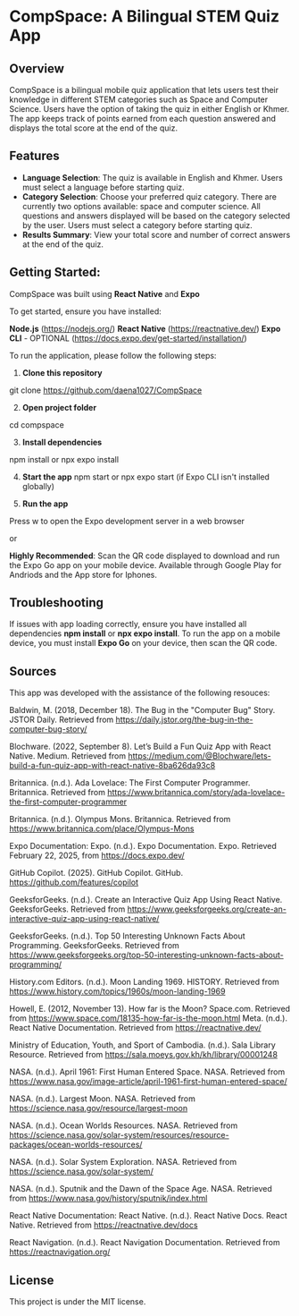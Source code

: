 # CompSpace: A Bilingual STEM Quiz App

## Overview
CompSpace is a bilingual mobile quiz application that lets users test their knowledge in different STEM categories such as Space and Computer Science. Users have the option of taking the quiz in either English or Khmer. The app keeps track of points earned from each question answered and displays the total score at the end of the quiz.

## Features

- **Language Selection**: The quiz is available in English and Khmer. Users must select a language before starting quiz. 
- **Category Selection**: Choose your preferred quiz category. There are currently two options available: space and computer science. All questions and answers displayed will be based on the category selected by the user. Users must select a category before starting quiz. 
- **Results Summary**: View your total score and number of correct answers at the end of the quiz. 

## Getting Started:

CompSpace was built using **React Native** and **Expo**

To get started, ensure you have installed:

**Node.js** (https://nodejs.org/)
**React Native** (https://reactnative.dev/)
**Expo CLI** - OPTIONAL (https://docs.expo.dev/get-started/installation/)

To run the application, please follow the following steps:

1. **Clone this repository**

git clone https://github.com/daena1027/CompSpace

2. **Open project folder**

cd compspace

3. **Install dependencies** 

npm install 
  or 
npx expo install 
 
4. **Start the app**
npm start 
  or 
npx expo start (if Expo CLI isn't installed globally)

5. **Run the app**

Press w to open the Expo development server in a web browser 

  or 

**Highly Recommended**: Scan the QR code displayed to download and run the Expo Go app on your mobile device. Available through Google Play for Andriods and the App store for Iphones. 

## Troubleshooting 

If issues with app loading correctly, ensure you have installed all dependencies **npm install** or **npx expo install**.  To run the app on a mobile device, you must install **Expo Go** on your device, then scan the QR code.

## Sources

This app was developed with the assistance of the following resouces: 

Baldwin, M. (2018, December 18). The Bug in the "Computer Bug" Story. JSTOR Daily. Retrieved from https://daily.jstor.org/the-bug-in-the-computer-bug-story/

Blochware. (2022, September 8). Let’s Build a Fun Quiz App with React Native. Medium. Retrieved from https://medium.com/@Blochware/lets-build-a-fun-quiz-app-with-react-native-8ba626da93c8

Britannica. (n.d.). Ada Lovelace: The First Computer Programmer. Britannica. Retrieved from https://www.britannica.com/story/ada-lovelace-the-first-computer-programmer

Britannica. (n.d.). Olympus Mons. Britannica. Retrieved from https://www.britannica.com/place/Olympus-Mons

Expo Documentation: Expo. (n.d.). Expo Documentation. Expo. Retrieved February 22, 2025, from https://docs.expo.dev/

GitHub Copilot. (2025). GitHub Copilot. GitHub. https://github.com/features/copilot

GeeksforGeeks. (n.d.). Create an Interactive Quiz App Using React Native. GeeksforGeeks. Retrieved from https://www.geeksforgeeks.org/create-an-interactive-quiz-app-using-react-native/

GeeksforGeeks. (n.d.). Top 50 Interesting Unknown Facts About Programming. GeeksforGeeks. Retrieved from https://www.geeksforgeeks.org/top-50-interesting-unknown-facts-about-programming/

History.com Editors. (n.d.). Moon Landing 1969. HISTORY. Retrieved from https://www.history.com/topics/1960s/moon-landing-1969

Howell, E. (2012, November 13). How far is the Moon? Space.com. Retrieved from https://www.space.com/18135-how-far-is-the-moon.html
Meta. (n.d.). React Native Documentation. Retrieved from https://reactnative.dev/

Ministry of Education, Youth, and Sport of Cambodia. (n.d.). Sala Library Resource. Retrieved from https://sala.moeys.gov.kh/kh/library/00001248

NASA. (n.d.). April 1961: First Human Entered Space. NASA. Retrieved from https://www.nasa.gov/image-article/april-1961-first-human-entered-space/

NASA. (n.d.). Largest Moon. NASA. Retrieved from https://science.nasa.gov/resource/largest-moon

NASA. (n.d.). Ocean Worlds Resources. NASA. Retrieved from https://science.nasa.gov/solar-system/resources/resource-packages/ocean-worlds-resources/

NASA. (n.d.). Solar System Exploration. NASA. Retrieved from https://science.nasa.gov/solar-system/

NASA. (n.d.). Sputnik and the Dawn of the Space Age. NASA. Retrieved from https://www.nasa.gov/history/sputnik/index.html

React Native Documentation: React Native. (n.d.). React Native Docs. React Native. Retrieved from https://reactnative.dev/docs

React Navigation. (n.d.). React Navigation Documentation. Retrieved from https://reactnavigation.org/

## License 

This project is under the MIT license. 
